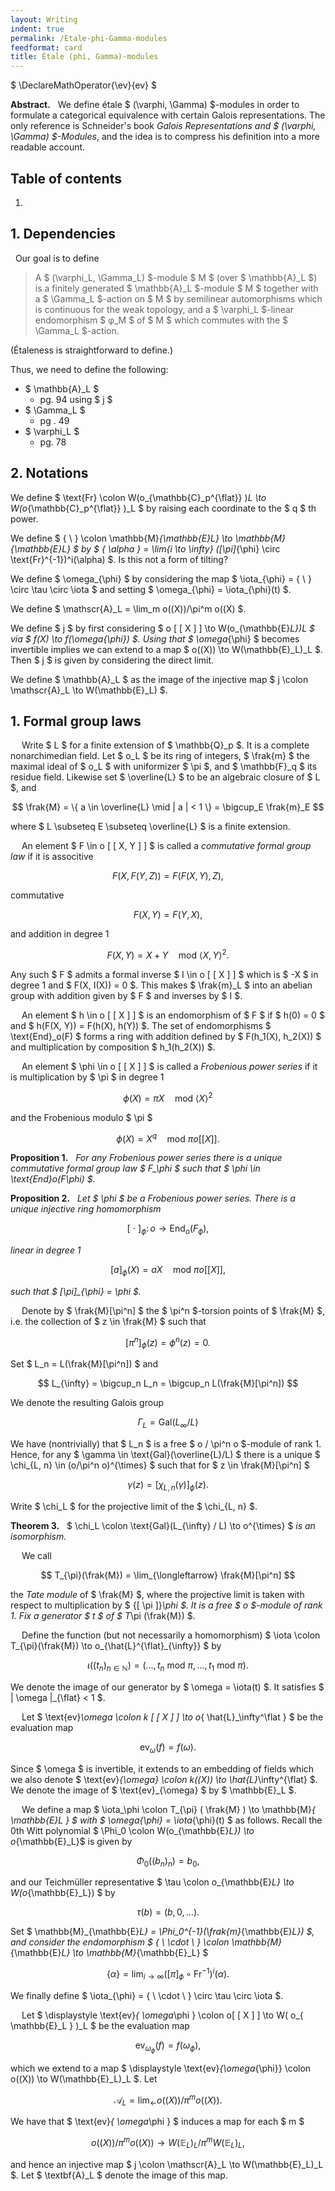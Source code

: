 ```yaml
---
layout: Writing
indent: true
permalink: /Etale-phi-Gamma-modules
feedformat: card
title: Étale (phi, Gamma)-modules
---
```

$ \DeclareMathOperator{\ev}{ev} $
<br>

**Abstract.** &nbsp; We define étale $ (\varphi, \Gamma) $-modules in order to formulate a categorical equivalence with certain Galois representations. The only reference is Schneider's book *Galois Representations and $ (\varphi, \Gamma) $-Modules*, and the idea is to compress his definition into a more readable account.

## Table of contents
1. 

## 1. Dependencies

&nbsp; Our goal is to define

> A $ (\varphi_L, \Gamma_L) $-module $ M $ (over $ \mathbb{A}_L $) is a finitely generated $ \mathbb{A}_L $-module $ M $ together with a $ \Gamma_L $-action on $ M $ by semilinear automorphisms which is continuous for the weak topology, and a $ \varphi_L $-linear endomorphism $ φ_M $ of $ M $ which commutes with the $ \Gamma_L $-action.

(Étaleness is straightforward to define.)

Thus, we need to define the following:
- $ \mathbb{A}_L $
    - pg. 94 using $ j $
- $ \Gamma_L $
    - pg . 49
- $ \varphi_L $
    - pg. 78 


## 2. Notations

We define $ \text{Fr} \colon W(o_{\mathbb{C}_p^{\flat}} )_L \to W(o_{\mathbb{C}_p^{\flat}} )_L $ by raising each coordinate to the $ q $ th power.

We define $ \{ \ \} \colon \mathbb{M}_{\mathbb{E}_L} \to \mathbb{M}_{\mathbb{E}_L} $ by $ \{ \alpha \} = \lim_{i \to \infty} ([\pi]_{\phi} \circ \text{Fr}^{-1})^i(\alpha) $. Is this not a form of tilting?

We define $ \omega_{\phi} $ by considering the map $ \iota_{\phi} = \{ \ \} \circ \tau \circ \iota $ and setting $ \omega_{\phi} = \iota_{\phi}(t) $. 

We define $ \mathscr{A}_L = \lim_m o((X))/\pi^m o((X) $.

We define $ j $ by first considering $ o [ [ X ] ] \to W(o_{\mathbb{E}_L})_L $ via $ f(X) \to f(\omega_{\phi}) $. Using that $ \omega_{\phi} $ becomes invertible implies we can extend to a map $ o((X)) \to W(\mathbb{E}_L)_L $. Then $ j $ is given by considering the direct limit. 

We define $ \mathbb{A}_L $ as the image of the injective map $ j \colon \mathscr{A}_L \to W(\mathbb{E}_L) $.


## 1. Formal group laws

&emsp; Write $ L $ for a finite extension of $ \mathbb{Q}_p $. It is a complete nonarchimedian field. Let $ o_L $ be its ring of integers, $ \frak{m} $ the maximal ideal of $ o_L $ with uniformizer $ \pi $, and $ \mathbb{F}_q $ its residue field. Likewise set $ \overline{L} $ to be an algebraic closure of $ L $, and 

$$
\frak{M} = \{ a \in \overline{L} \mid | a | < 1 \} = \bigcup_E \frak{m}_E
$$

where $ L \subseteq E \subseteq \overline{L} $ is a finite extension.

&emsp; An element $ F \in o [ [ X, Y ] ] $ is called a *commutative formal group law* if it is associtive

$$
F(X, F(Y, Z)) = F(F(X, Y), Z),
$$

commutative 

$$
F(X, Y) = F(Y, X),
$$

and addition in degree 1 

$$
F(X, Y) = X + Y \quad \text{mod} \ \left< X, Y \right>^2.
$$

Any such $ F $ admits a formal inverse $ I \in o [ [ X ] ] $ which is $ -X $ in degree 1 and $ F(X, I(X)) = 0 $. This makes $ \frak{m}_L $ into an abelian group with addition given by $ F $ and inverses by $ I $.

&emsp; An element $ h \in o [ [ X ] ] $ is an endomorphism of $ F $ if $ h(0) = 0 $ and $ h(F(X, Y)) = F(h(X), h(Y)) $. The set of endomorphisms $ \text{End}_o(F) $ forms a ring with addition defined by $ F(h_1(X), h_2(X)) $ and multiplication by composition $ h_1(h_2(X)) $.

&emsp; An element $ \phi \in o [ [ X ] ] $ is called a *Frobenious power series* if it is multiplication by $ \pi $ in degree 1 

$$
\phi(X) = \pi X \quad \text{mod} \ \left< X \right>^2
$$

and the Frobenious modulo $ \pi $

$$
\phi(X) = X^q \quad \text{mod} \ \pi o[ [ X ] ].
$$

**Proposition 1.** &nbsp; *For any Frobenious power series there is a unique commutative formal group law $ F_\phi $ such that $ \phi \in \text{End}_o(F_\phi) $.* 

**Proposition 2.** &nbsp; *Let $ \phi $ be a Frobenious power series. There is a unique injective ring homomorphism*

$$ 
[\ \cdot \ ]_{\phi} \colon o \to \text{End}_o(F_{\phi}),
$$

*linear in degree 1*

$$
[a]_{\phi}(X) = aX \quad \text{mod} \ \pi o [ [ X ] ],
$$

*such that $ [\pi]_{\phi} = \phi $.*

&emsp; Denote by $ \frak{M}[\pi^n] $ the $ \pi^n $-torsion points of $ \frak{M} $, i.e. the collection of $ z \in \frak{M} $ such that 

$$
[\pi^n]_{\phi}(z) = \phi^n(z) = 0.
$$

Set $ L_n = L(\frak{M}[\pi^n]) $ and 

$$ 
L_{\infty} = \bigcup_n L_n = \bigcup_n L(\frak{M}[\pi^n])
$$ 

We denote the resulting Galois group 

$$ 
\Gamma_L = \text{Gal}(L_{\infty}/L)
$$

We have (nontrivially) that $ L_n $ is a free $ o / \pi^n o $-module of rank 1. Hence, for any $ \gamma \in \text{Gal}(\overline{L}/L) $ there is a unique $ \chi_{L, n} \in (o/\pi^n o)^{\times} $ such that for $ z \in \frak{M}[\pi^n] $

$$
\gamma(z) = [\chi_{L, n}(\gamma)]_{\phi}(z).
$$

Write $ \chi_L $ for the projective limit of the $ \chi_{L, n} $.

**Theorem 3.** &nbsp; $ \chi_L \colon \text{Gal}(L_{\infty} / L) \to o^{\times} $ *is an isomorphism.*

&emsp; We call

$$
T_{\pi}(\frak{M}) = \lim_{\longleftarrow} \frak{M}[\pi^n]
$$

the *Tate module* of $ \frak{M} $, where the projective limit is taken with respect to multiplication by $ {[ \pi ]}_\phi $. It is a free $ o $-module of rank 1. Fix a generator $ t $ of $ T_\pi (\frak{M}) $. 

&emsp; Define the function (but not necessarily a homomorphism) $ \iota \colon T_{\pi}(\frak{M}) \to o_{\hat{L}^{\flat}_{\infty}} $ by 

$$
\iota((t_n)_{n \in \mathbb{N}}) = (\dots, t_n \ \text{mod} \ \pi, \dots, t_1 \ \text{mod} \ \pi).
$$

We denote the image of our generator by $ \omega = \iota(t) $. It satisfies $ | \omega |_{\flat} < 1 $.

&emsp; Let $ \text{ev}_\omega \colon k [ [ X ] ] \to o_{ \hat{L}_\infty^\flat } $ be the evaluation map 

$$
\text{ev}_{\omega}(f) = f(\omega).
$$

Since $ \omega $ is invertible, it extends to an embedding of fields which we also denote $ \text{ev}_{\omega} \colon k((X)) \to \hat{L}_\infty^{\flat} $. We denote the image of $ \text{ev}_{\omega} $ by $ \mathbb{E}_L $. 

&emsp; We define a map $ \iota_\phi \colon T_{\pi} ( \frak{M} ) \to \mathbb{M}_{ \mathbb{E}_L } $ with $ \omega_{\phi} = \iota_{\phi}(t) $ as follows. Recall the 0th Witt polynomial $ \Phi_0 \colon W(o_{\mathbb{E}_L}) \to o_{\mathbb{E}_L}$ is given by 

$$
\Phi_0((b_n)_n) = b_0,
$$

and our Teichmüller representative $ \tau \colon o_{\mathbb{E}_L} \to W(o_{\mathbb{E}_L}) $ by 

$$
\tau(b) = (b, 0, \dots).
$$

Set $ \mathbb{M}_{\mathbb{E}_L} = \Phi_0^{-1}(\frak{m}_{\mathbb{E}_L}) $, and consider the endomorphism  $ \{ \ \cdot \ \} \colon \mathbb{M}_{\mathbb{E}_L} \to \mathbb{M}_{\mathbb{E}_L} $ 

$$
\{ \alpha \} = \lim_{i \to \infty} ([\pi]_{\phi} \circ \text{Fr}^{-1})^i(\alpha).
$$

We finally define $ \iota_{\phi} = \{ \ \cdot \ \} \circ \tau \circ \iota $.

&emsp; Let $ \displaystyle \text{ev}_{ \omega_\phi } \colon o[ [ X ] ] \to W( o_{ \mathbb{E}_L } )_L $ be the evaluation map 

$$
\text{ev}_{\omega_{\phi}}(f) = f(\omega_{\phi}),
$$

which we extend to a map $ \displaystyle \text{ev}_{\omega_{\phi}} \colon o((X)) \to W(\mathbb{E}_L)_L $. Let 

$$
\mathscr{A}_L = \lim_{\longleftarrow} o((X)) / \pi^m o((X)).
$$

We have that $ \text{ev}_{ \omega_\phi } $ induces a map for each $ m $

$$
o((X))/\pi^m o((X)) \to W(\mathbb{E}_L)_L/\pi^m W(\mathbb{E}_L)_L,
$$

and hence an injective map $ j \colon \mathscr{A}_L \to W(\mathbb{E}_L)_L $. Let $ \textbf{A}_L $ denote the image of this map.